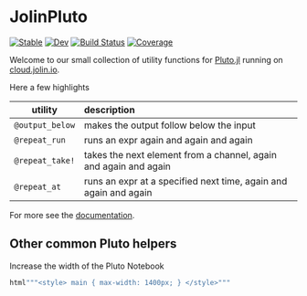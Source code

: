 # JolinPluto

[![Stable](https://img.shields.io/badge/docs-stable-blue.svg)](https://jolin-io.github.io/JolinPluto.jl/stable/)
[![Dev](https://img.shields.io/badge/docs-dev-blue.svg)](https://jolin-io.github.io/JolinPluto.jl/dev/)
[![Build Status](https://github.com/jolin-io/JolinPluto.jl/actions/workflows/CI.yml/badge.svg?branch=main)](https://github.com/jolin-io/JolinPluto.jl/actions/workflows/CI.yml?query=branch%3Amain)
[![Coverage](https://codecov.io/gh/jolin-io/JolinPluto.jl/branch/main/graph/badge.svg)](https://codecov.io/gh/jolin-io/JolinPluto.jl)

Welcome to our small collection of utility functions for [Pluto.jl](https://github.com/fonsp/Pluto.jl) running on [cloud.jolin.io](https://cloud.jolin.io).

Here a few highlights

| utility | description |
| ------- |:----------- |
| `@output_below` | makes the output follow below the input |
| `@repeat_run` | runs an expr again and again and again |
| `@repeat_take!` | takes the next element from a channel, again and again and again |
| `@repeat_at` | runs an expr at a specified next time, again and again and again |

For more see the [documentation](https://jolin-io.github.io/JolinPluto.jl/stable/).

## Other common Pluto helpers

Increase the width of the Pluto Notebook
```julia
html"""<style> main { max-width: 1400px; } </style>"""
```